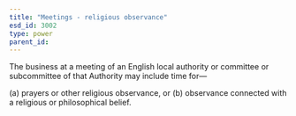 ```yaml
---
title: "Meetings - religious observance"
esd_id: 3002
type: power
parent_id:  
---
```


The business at a meeting of an English local authority or committee or subcommittee of that Authority may include time for—

(a) prayers or other religious observance, or
(b) observance connected with a religious or philosophical belief.

